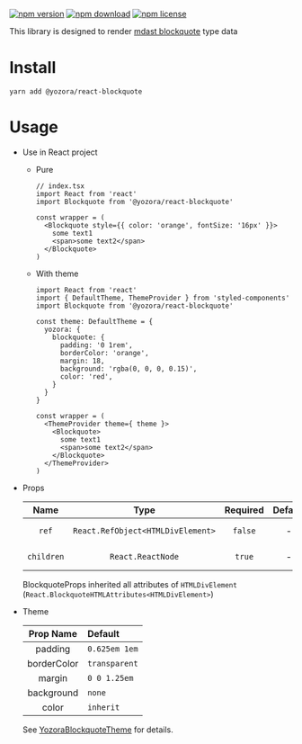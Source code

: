 [![npm version](https://img.shields.io/npm/v/@yozora/react-blockquote.svg)](https://www.npmjs.com/package/@yozora/react-blockquote)
[![npm download](https://img.shields.io/npm/dm/@yozora/react-blockquote.svg)](https://www.npmjs.com/package/@yozora/react-blockquote)
[![npm license](https://img.shields.io/npm/l/@yozora/react-blockquote.svg)](https://www.npmjs.com/package/@yozora/react-blockquote)


This library is designed to render [mdast blockquote][] type data


# Install

  ```shell
  yarn add @yozora/react-blockquote
  ```

# Usage
  * Use in React project

    - Pure

      ```tsx
      // index.tsx
      import React from 'react'
      import Blockquote from '@yozora/react-blockquote'

      const wrapper = (
        <Blockquote style={{ color: 'orange', fontSize: '16px' }}>
          some text1
          <span>some text2</span>
        </Blockquote>
      )
      ```

    - With theme

      ```tsx
      import React from 'react'
      import { DefaultTheme, ThemeProvider } from 'styled-components'
      import Blockquote from '@yozora/react-blockquote'

      const theme: DefaultTheme = {
        yozora: {
          blockquote: {
            padding: '0 1rem',
            borderColor: 'orange',
            margin: 18,
            background: 'rgba(0, 0, 0, 0.15)',
            color: 'red',
          }
        }
      }

      const wrapper = (
        <ThemeProvider theme={ theme }>
          <Blockquote>
            some text1
            <span>some text2</span>
          </Blockquote>
        </ThemeProvider>
      )
      ```

  * Props

     Name       | Type                              | Required  | Default | Description
    :----------:|:---------------------------------:|:---------:|:-------:|:-------------
     `ref`      | `React.RefObject<HTMLDivElement>` | `false`   | -       | Forwarded ref callback
     `children` | `React.ReactNode`                 | `true`    | -       | Blockquote content

    BlockquoteProps inherited all attributes of `HTMLDivElement` (`React.BlockquoteHTMLAttributes<HTMLDivElement>`)

  * Theme

     Prop Name    | Default
    :------------:|:--------------
     padding      | `0.625em 1em`
     borderColor  | `transparent`
     margin       | `0 0 1.25em`
     background   | `none`
     color        | `inherit`

    See [YozoraBlockquoteTheme][] for details.


[mdast blockquote]: https://github.com/syntax-tree/mdast#blockquote
[YozoraBlockquoteTheme]: (https://github.com/guanghechen/yozora-react/blob/master/packages/blockquote/src/theme.ts)
